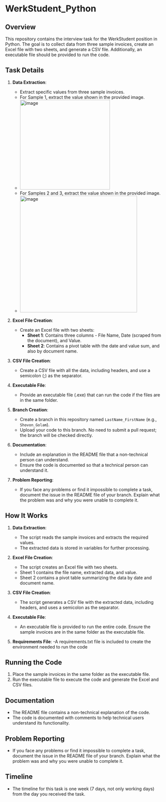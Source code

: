 
# WerkStudent_Python

## Overview

This repository contains the interview task for the WerkStudent position in Python. The goal is to collect data from three sample invoices, create an Excel file with two sheets, and generate a CSV file. Additionally, an executable file should be provided to run the code.

## Task Details

1. **Data Extraction**:
    - Extract specific values from three sample invoices.
    - For Sample 1, extract the value shown in the provided image.
    - <img width="289" alt="image" src="https://github.com/user-attachments/assets/0cf000ff-c305-4ffe-beb4-1c02a04d06b6" />
    - For Samples 2 and 3, extract the value shown in the provided image.
    - <img width="376" alt="image" src="https://github.com/user-attachments/assets/c8b4d206-940c-4849-bff7-a32e3e436d99" />

2. **Excel File Creation**:
    - Create an Excel file with two sheets:
        - **Sheet 1**: Contains three columns - File Name, Date (scraped from the document), and Value.
        - **Sheet 2**: Contains a pivot table with the date and value sum, and also by document name.

3. **CSV File Creation**:
    - Create a CSV file with all the data, including headers, and use a semicolon (;) as the separator.

4. **Executable File**:
    - Provide an executable file (.exe) that can run the code if the files are in the same folder.

5. **Branch Creation**:
    - Create a branch in this repository named `LastName_FirstName` (e.g., `Shovon_Golam`).
    - Upload your code to this branch. No need to submit a pull request; the branch will be checked directly.

6. **Documentation**:
    - Include an explanation in the README file that a non-technical person can understand.
    - Ensure the code is documented so that a technical person can understand it.

7. **Problem Reporting**:
    - If you face any problems or find it impossible to complete a task, document the issue in the README file of your branch. Explain what the problem was and why you were unable to complete it.


## How It Works

1. **Data Extraction**:
    - The script reads the sample invoices and extracts the required values.
    - The extracted data is stored in variables for further processing.

2. **Excel File Creation**:
    - The script creates an Excel file with two sheets.
    - Sheet 1 contains the file name, extracted data, and value.
    - Sheet 2 contains a pivot table summarizing the data by date and document name.

3. **CSV File Creation**:
    - The script generates a CSV file with the extracted data, including headers, and uses a semicolon as the separator.

4. **Executable File**:
    - An executable file is provided to run the entire code. Ensure the sample invoices are in the same folder as the executable file.

5. **Requirements File**:
    -A requirements.txt file is included to create the environment needed to run the code

## Running the Code

1. Place the sample invoices in the same folder as the executable file.
2. Run the executable file to execute the code and generate the Excel and CSV files.


## Documentation

- The README file contains a non-technical explanation of the code.
- The code is documented with comments to help technical users understand its functionality.

## Problem Reporting

- If you face any problems or find it impossible to complete a task, document the issue in the README file of your branch. Explain what the problem was and why you were unable to complete it.

## Timeline

- The timeline for this task is one week (7 days, not only working days) from the day you received the task.


